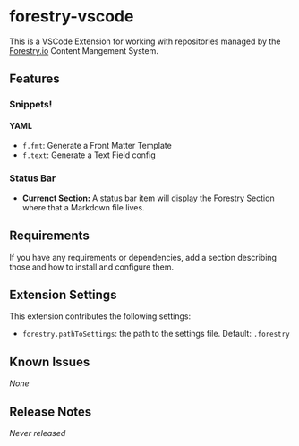 # forestry-vscode

This is a VSCode Extension for working with repositories managed by the [Forestry.io](https://forestry.io) Content Mangement System.

## Features

### Snippets!

#### YAML

- `f.fmt`: Generate a Front Matter Template
- `f.text`: Generate a Text Field config

### Status Bar

<!-- \!\[feature X\]\(images/feature-x.png\) -->

- **Currenct Section:** A status bar item will display the Forestry Section where that a Markdown file lives.

## Requirements

If you have any requirements or dependencies, add a section describing those and how to install and configure them.

## Extension Settings

This extension contributes the following settings:

- `forestry.pathToSettings`: the path to the settings file. Default: `.forestry`

## Known Issues

_None_

## Release Notes

_Never released_
